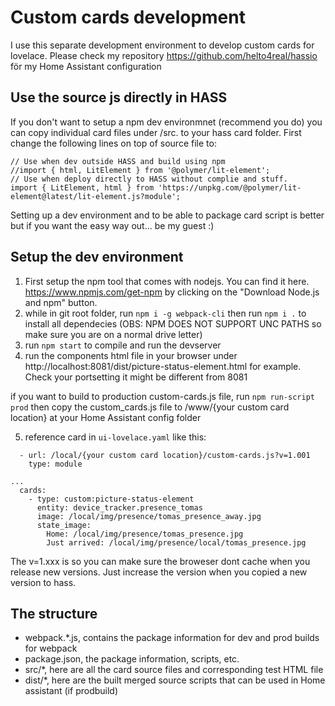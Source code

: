 # Custom cards development
I use this separate development environment to develop custom cards for lovelace. Please check my repository https://github.com/helto4real/hassio för my Home Assistant configuration

## Use the source js directly in HASS
If you don't want to setup a npm dev environmnet (recommend you do) you can copy individual card files under /src. to your hass card folder. First change the following lines on top of source file to:
```
// Use when dev outside HASS and build using npm
//import { html, LitElement } from '@polymer/lit-element';
// Use when deploy directly to HASS without complie and stuff. 
import { LitElement, html } from 'https://unpkg.com/@polymer/lit-element@latest/lit-element.js?module';
```
Setting up a dev environment and to be able to package card script is better but if you want the easy way out... be my guest :)

## Setup the dev environment

1. First setup the npm tool that comes with nodejs. You can find it here. https://www.npmjs.com/get-npm by clicking on the "Download Node.js and npm" button.
2. while in git root folder, run `npm i -g webpack-cli` then run `npm i .` to install all dependecies (OBS: NPM DOES NOT SUPPORT UNC PATHS so make sure you are on a normal drive letter)
3. run `npm start` to compile and run the devserver
4. run the components html file in your browser under http://localhost:8081/dist/picture-status-element.html for example. Check your portsetting it might be different from 8081 

if you want to build to production custom-cards.js file, run ```npm run-script prod``` then copy the custom_cards.js file to /www/{your custom card location} at your Home Assistant config folder

5. reference card in `ui-lovelace.yaml` like this:
```resources:
  - url: /local/{your custom card location}/custom-cards.js?v=1.001
    type: module

...
  cards:
    - type: custom:picture-status-element
      entity: device_tracker.presence_tomas
      image: /local/img/presence/tomas_presence_away.jpg
      state_image:
        Home: /local/img/presence/tomas_presence.jpg
        Just arrived: /local/img/presence/local/tomas_presence.jpg

``` 
The v=1.xxx is so you can make sure the broweser dont cache when you release new versions. Just increase the version when you copied a new version to hass.

## The structure

- webpack.*.js, contains the package information for dev and prod builds for webpack
- package.json, the package information, scripts, etc.
- src/*, here are all the card source files and corresponding test HTML file
- dist/*, here are the built merged source scripts that can be used in Home assistant (if prodbuild)
